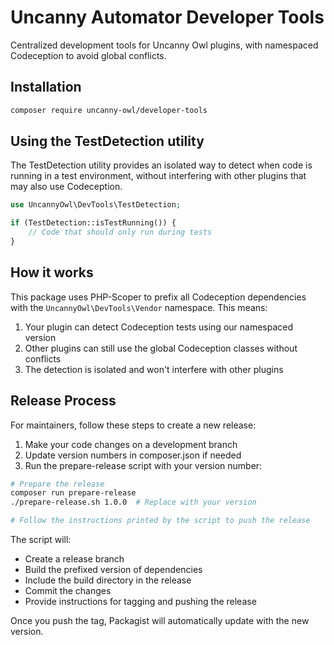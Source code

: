 # Uncanny Automator Developer Tools

Centralized development tools for Uncanny Owl plugins, with namespaced Codeception to avoid global conflicts.

## Installation

```bash
composer require uncanny-owl/developer-tools
```

## Using the TestDetection utility

The TestDetection utility provides an isolated way to detect when code is running in a test environment, without interfering with other plugins that may also use Codeception.

```php
use UncannyOwl\DevTools\TestDetection;

if (TestDetection::isTestRunning()) {
    // Code that should only run during tests
}
```

## How it works

This package uses PHP-Scoper to prefix all Codeception dependencies with the `UncannyOwl\DevTools\Vendor` namespace. This means:

1. Your plugin can detect Codeception tests using our namespaced version
2. Other plugins can still use the global Codeception classes without conflicts
3. The detection is isolated and won't interfere with other plugins

## Release Process

For maintainers, follow these steps to create a new release:

1. Make your code changes on a development branch
2. Update version numbers in composer.json if needed
3. Run the prepare-release script with your version number:

```bash
# Prepare the release
composer run prepare-release
./prepare-release.sh 1.0.0  # Replace with your version

# Follow the instructions printed by the script to push the release
```

The script will:
- Create a release branch
- Build the prefixed version of dependencies
- Include the build directory in the release
- Commit the changes
- Provide instructions for tagging and pushing the release

Once you push the tag, Packagist will automatically update with the new version. 